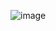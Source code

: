 ![image](https://user-images.githubusercontent.com/101575465/219461460-5b8f811a-a306-4cde-a2b3-d9f8f294101b.png)
